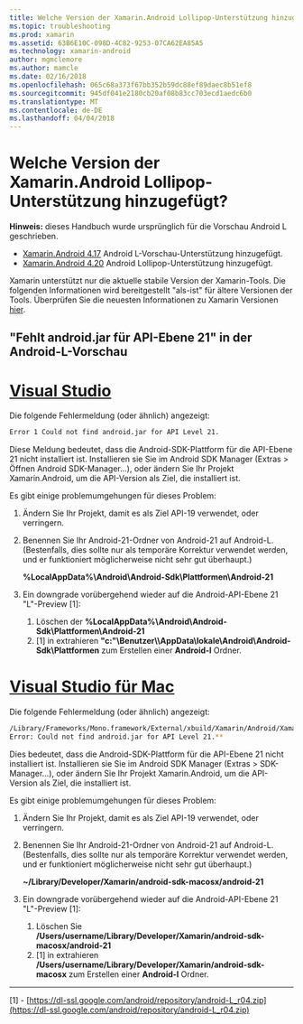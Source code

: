 ```yaml
---
title: Welche Version der Xamarin.Android Lollipop-Unterstützung hinzugefügt?
ms.topic: troubleshooting
ms.prod: xamarin
ms.assetid: 63B6E10C-098D-4C82-9253-07CA62EA85A5
ms.technology: xamarin-android
author: mgmclemore
ms.author: mamcle
ms.date: 02/16/2018
ms.openlocfilehash: 065c68a373f67bb352b59dc88ef89daec8b51ef8
ms.sourcegitcommit: 945df041e2180cb20af08b83cc703ecd1aedc6b0
ms.translationtype: MT
ms.contentlocale: de-DE
ms.lasthandoff: 04/04/2018
---
```

# <a name="what-version-of-xamarinandroid-added-lollipop-support"></a>Welche Version der Xamarin.Android Lollipop-Unterstützung hinzugefügt?

**Hinweis:** dieses Handbuch wurde ursprünglich für die Vorschau Android L geschrieben.

-   [Xamarin.Android 4.17](https://developer.xamarin.com/releases/android/xamarin.android_4/xamarin.android_4.17/) Android L-Vorschau-Unterstützung hinzugefügt.
-   [Xamarin.Android 4.20](https://developer.xamarin.com/releases/android/xamarin.android_4/xamarin.android_4.20/) Android Lollipop-Unterstützung hinzugefügt.

Xamarin unterstützt nur die aktuelle stabile Version der Xamarin-Tools. Die folgenden Informationen wird bereitgestellt "als-ist" für ältere Versionen der Tools. Überprüfen Sie die neuesten Informationen zu Xamarin Versionen [hier](http://releases.xamarin.com/).

## <a name="missing-androidjar-for-api-level-21-in-android-l-preview"></a>"Fehlt android.jar für API-Ebene 21" in der Android-L-Vorschau

# <a name="visual-studiotabvswin"></a>[Visual Studio](#tab/vswin)

Die folgende Fehlermeldung (oder ähnlich) angezeigt:

```cmd
Error 1 Could not find android.jar for API Level 21.
```

Diese Meldung bedeutet, dass die Android-SDK-Plattform für die API-Ebene 21 nicht installiert ist. Installieren sie Sie im Android SDK Manager (Extras > Öffnen Android SDK-Manager...), oder ändern Sie Ihr Projekt Xamarin.Android, um die API-Version als Ziel, die installiert ist.

Es gibt einige problemumgehungen für dieses Problem:

1. Ändern Sie Ihr Projekt, damit es als Ziel API-19 verwendet, oder verringern.

2. Benennen Sie Ihr Android-21-Ordner von Android-21 auf Android-L. (Bestenfalls, dies sollte nur als temporäre Korrektur verwendet werden, und er funktioniert möglicherweise nicht sehr gut überhaupt.)

   **%LocalAppData%\\Android\\Android-Sdk\\Plattformen\\Android-21**

3. Ein downgrade vorübergehend wieder auf die Android-API-Ebene 21 "L"-Preview [1]:

    1.  Löschen der **%LocalAppData%\\Android\\Android-Sdk\\Plattformen\\Android-21** 
    2.  [1] in extrahieren **"c:"\\Benutzer\\<username>\\AppData\\lokale\\Android\\Android-Sdk\\Plattformen** zum Erstellen einer **Android-l** Ordner.

# <a name="visual-studio-for-mactabvsmac"></a>[Visual Studio für Mac](#tab/vsmac)

Die folgende Fehlermeldung (oder ähnlich) angezeigt:

```bash
/Library/Frameworks/Mono.framework/External/xbuild/Xamarin/Android/Xamarin.Android.Common.targets: 
Error: Could not find android.jar for API Level 21.**
```

Dies bedeutet, dass die Android-SDK-Plattform für die API-Ebene 21 nicht installiert ist. Installieren sie Sie im Android SDK Manager (Extras > SDK-Manager...), oder ändern Sie Ihr Projekt Xamarin.Android, um die API-Version als Ziel, die installiert ist.

Es gibt einige problemumgehungen für dieses Problem:

1. Ändern Sie Ihr Projekt, damit es als Ziel API-19 verwendet, oder verringern.

2. Benennen Sie Ihr Android-21-Ordner von Android-21 auf Android-L. (Bestenfalls, dies sollte nur als temporäre Korrektur verwendet werden, und er funktioniert möglicherweise nicht sehr gut überhaupt.)

   **~/Library/Developer/Xamarin/android-sdk-macosx/android-21**

3. Ein downgrade vorübergehend wieder auf die Android-API-Ebene 21 "L"-Preview [1]:

    1.  Löschen Sie **/Users/username/Library/Developer/Xamarin/android-sdk-macosx/android-21**
    2.  [1] in extrahieren **/Users/username/Library/Developer/Xamarin/android-sdk-macosx** zum Erstellen einer **Android-l** Ordner.

-----


[1] - [https://dl-ssl.google.com/android/repository/android-L_r04.zip](https://dl-ssl.google.com/android/repository/android-L_r04.zip)
